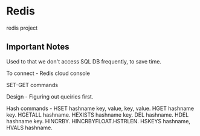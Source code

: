 # Redis
redis project

## Important Notes
Used to that we don't access SQL DB frequently, to save time.

To connect - Redis cloud console

SET-GET commands

Design - Figuring out queiries first.

Hash commands - HSET hashname key, value, key, value. HGET hashname key. HGETALL hashname. HEXISTS hashname key. DEL hashname. HDEL hashname key. HINCRBY. HINCRBYFLOAT.HSTRLEN. HSKEYS hashname, HVALS hashname.



